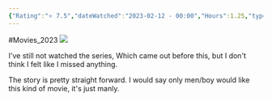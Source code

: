 ```yaml
---
{"Rating":"⭐ 7.5","dateWatched":"2023-02-12 - 00:00","Hours":1.25,"type":"movie","subType":"movie","title":"Bari Bari Densetsu (1987)","englishTitle":"Bari Bari Densetsu (1987)","year":1987,"dataSource":"MALAPI","url":"https://myanimelist.net/anime/12745/Bari_Bari_Densetsu_1987","id":12745,"genres":["Action","Drama"],"producer":"Pierrot","duration":"1 hr 25 min","onlineRating":6.57,"actors":null,"image":"https://cdn.myanimelist.net/images/anime/4/35769.jpg","released":true,"streamingServices":null,"premiere":"01/08/1987","watched":false,"lastWatched":"","personalRating":"⭐ 7.5","tags":["mediaDB/tv/movie"],"dg-publish":true,"permalink":"/media-db/movies/bari-bari-densetsu-1987-1987/","dgPassFrontmatter":true,"noteIcon":"1","created":"2023-11-14T21:08:36.030+05:30","updated":"2023-12-10T20:50:06.056+05:30"}
---
```


#Movies_2023 
<img src="https://cdn.myanimelist.net/images/anime/4/35769.jpg">

I've still not watched the series, Which came out before this, but I don't think I felt like I missed anything.

The story is pretty straight forward. I would say only men/boy would like this kind of movie, it's just manly.